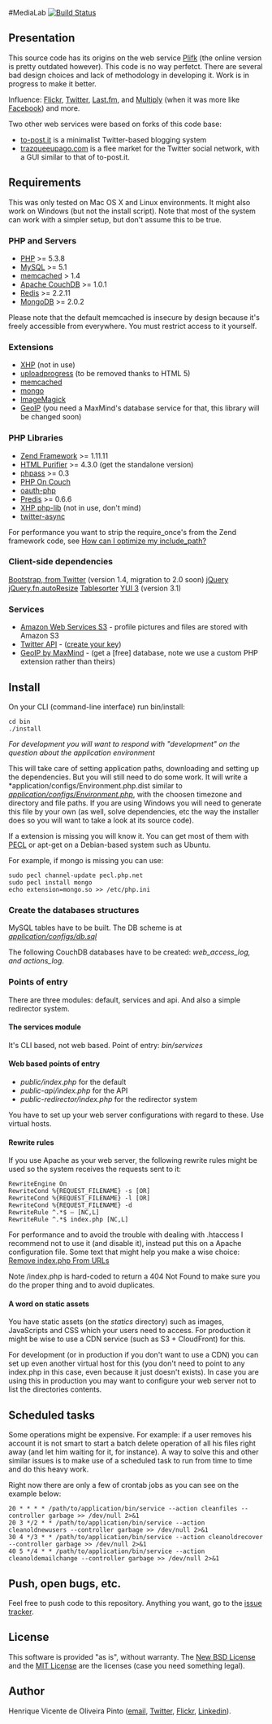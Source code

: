 #MediaLab
[![Build Status](https://secure.travis-ci.org/henvic/MediaLab.png?branch=master)](http://travis-ci.org/henvic/MediaLab)

## Presentation
This source code has its origins on the web service [Plifk](www.plifk.com) (the online version is pretty outdated however).
This code is no way perfetct. There are several bad design choices and lack of methodology in developing it. Work is in progress to make it better.

Influence: [Flickr](http://www.flickr.com/), [Twitter](http://twitter.com/), [Last.fm](http://last.fm), and [Multiply](http://multiply.com/) (when it was more like [Facebook](http://www.fcebook/.com/)) and more.

Two other web services were based on forks of this code base:

* [to-post.it](http://to-post.it/) is a minimalist Twitter-based blogging system
* [trazqueeupago.com](http://trazqueeupago.com/) is a flee market for the Twitter social network, with a GUI similar to that of to-post.it.

## Requirements
This was only tested on Mac OS X and Linux environments. It might also work on Windows (but not the install script).
Note that most of the system can work with a simpler setup, but don't assume this to be true.

### PHP and Servers
* [PHP](http://php.net/) >= 5.3.8
* [MySQL](http://www.mysql.com/) >= 5.1
* [memcached](http://memcached.org/) > 1.4
* [Apache CouchDB](http://couchdb.apache.org/) >= 1.0.1
* [Redis](http://redis.io/) >= 2.2.11
* [MongoDB](http://www.mongodb.org/) >= 2.0.2

Please note that the default memcached is insecure by design because it's freely accessible from everywhere. You must restrict access to it yourself.

### Extensions
* [XHP](http://github.com/facebook/xhp) (not in use)
* [uploadprogress](http://pecl.php.net/package/uploadprogress) (to be removed thanks to HTML 5)
* [memcached](http://php.net/memcached)
* [mongo](http://php.net/mongo)
* [ImageMagick](http://php.net/manual/en/book.imagick.php)
* [GeoIP](http://www.maxmind.com/app/php) (you need a MaxMind's database service for that, this library will be changed soon)

### PHP Libraries
* [Zend Framework](http://framework.zend.com/) >= 1.11.11
* [HTML Purifier](http://htmlpurifier.org/) >= 4.3.0 (get the standalone version)
* [phpass](http://www.openwall.com/phpass/) >= 0.3
* [PHP On Couch](https://github.com/dready92/PHP-on-Couch)
* [oauth-php](http://code.google.com/p/oauth-php/)
* [Predis](http://pearhub.org/projects/predis) >= 0.6.6
* [XHP php-lib](https://github.com/facebook/xhp/tree/master/php-lib) (not in use, don't mind)
* [twitter-async](https://github.com/jmathai/twitter-async)

For performance you want to strip the require_once's from the Zend framework code, see [How can I optimize my include_path?](http://framework.zend.com/manual/en/performance.classloading.html)

### Client-side dependencies
[Bootstrap, from Twitter](http://twitter.github.com/bootstrap/) (version 1.4, migration to 2.0 soon)
[jQuery](http://jquery.com/)
[jQuery.fn.autoResize](https://github.com/padolsey/jQuery.fn.autoResize)
[Tablesorter](http://tablesorter.com/)
[YUI 3](http://yuilibrary.com/) (version 3.1)

### Services
* [Amazon Web Services S3](http://aws.amazon.com/s3/) - profile pictures and files are stored with Amazon S3
* [Twitter API](https://dev.twitter.com/) - ([create your key](https://dev.twitter.com/apps))
* [GeoIP by MaxMind](http://www.maxmind.com/) - (get a [free] database, note we use a custom PHP extension rather than theirs)

## Install
On your CLI (command-line interface) run bin/install:

```
cd bin
./install
```

*For development you will want to respond with "development" on the question about the application environment*


This will take care of setting application paths, downloading and setting up the dependencies. But you will still need to do some work.
It will write a *application/configs/Environment.php.dist similar to *[application/configs/Environment.php](https://github.com/henvic/MediaLab/blob/master/application/configs/Environment.php)*, with the choosen timezone and directory and file paths.
If you are using Windows you will need to generate this file by your own (as well, solve dependencies, etc the way the installer does so you will want to take a look at its source code).

If a extension is missing you will know it.
You can get most of them with [PECL](http://pecl.php.net/) or apt-get on a Debian-based system such as Ubuntu.

For example, if mongo is missing you can use:

```
sudo pecl channel-update pecl.php.net
sudo pecl install mongo
echo extension=mongo.so >> /etc/php.ini
```

### Create the databases structures
MySQL tables have to be built. The DB scheme is at *[application/configs/db.sql](https://github.com/henvic/MediaLab/blob/master/application/configs/db.sql)*

The following CouchDB databases have to be created: *web_access_log, and actions_log*.

### Points of entry
There are three modules: default, services and api. And also a simple redirector system.

#### The services module
It's CLI based, not web based.
Point of entry: *bin/services*

#### Web based points of entry
* *public/index.php* for the default
* *public-api/index.php* for the API
* *public-redirector/index.php* for the redirector system

You have to set up your web server configurations with regard to these. Use virtual hosts.

#### Rewrite rules
If you use Apache as your web server, the following rewrite rules might be used so the system receives the requests sent to it:

```
RewriteEngine On
RewriteCond %{REQUEST_FILENAME} -s [OR]
RewriteCond %{REQUEST_FILENAME} -l [OR]
RewriteCond %{REQUEST_FILENAME} -d
RewriteRule ^.*$ – [NC,L]
RewriteRule ^.*$ index.php [NC,L]
```

For performance and to avoid the trouble with dealing with .htaccess I recommend not to use it (and disable it), instead put this on a Apache configuration file. Some text that might help you make a wise choice: [Remove index.php From URLs](http://expressionengine.com/wiki/Remove_index.php_From_URLs)

Note /index.php is hard-coded to return a 404 Not Found to make sure you do the proper thing and to avoid duplicates.

#### A word on static assets
You have static assets (on the *statics* directory) such as images, JavaScripts and CSS which your users need to access. For production it might be wise to use a CDN service (such as S3 + CloudFront) for this.

For development (or in production if you don't want to use a CDN) you can set up even another virtual host for this (you don't need to point to any index.php in this case, even because it just doesn't exists). In case you are using this in production you may want to configure your web server not to list the directories contents.

## Scheduled tasks
Some operations might be expensive. For example: if a user removes his account it is not smart to start a batch delete operation of all his files right away (and let him waiting for it, for instance).
A way to solve this and other similar issues is to make use of a scheduled task to run from time to time and do this heavy work.


Right now there are only a few of crontab jobs as you can see on the example below:

```
20 * * * * /path/to/application/bin/service --action cleanfiles --controller garbage >> /dev/null 2>&1
20 3 */2 * * /path/to/application/bin/service --action cleanoldnewusers --controller garbage >> /dev/null 2>&1
30 4 */3 * * /path/to/application/bin/service --action cleanoldrecover --controller garbage >> /dev/null 2>&1
40 5 */4 * * /path/to/application/bin/service --action cleanoldemailchange --controller garbage >> /dev/null 2>&1
```

## Push, open bugs, etc.
Feel free to push code to this repository. Anything you want, go to the [issue tracker](https://github.com/henvic/MediaLab/issues/).

## License
This software is provided "as is", without warranty.
The [New BSD License](http://en.wikipedia.org/wiki/New_BSD_license) and the [MIT License](http://en.wikipedia.org/wiki/MIT_License) are the licenses (case you need something legal).

## Author
Henrique Vicente de Oliveira Pinto ([email](mailto:henriquevicente@gmail.com), [Twitter](https://twitter.com/henriquev), [Flickr](http://www.flickr.com/photos/henriquev), [Linkedin](http://linkedin.com/in/henvic)).